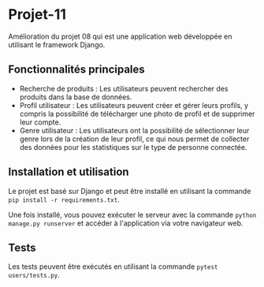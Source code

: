 # Projet-11
Amélioration du projet 08 qui est une application web développée en utilisant le framework Django.

## Fonctionnalités principales

- Recherche de produits : Les utilisateurs peuvent rechercher des produits dans la base de données.
- Profil utilisateur : Les utilisateurs peuvent créer et gérer leurs profils, 
                        y compris la possibilité de télécharger une photo de profil 
                        et de supprimer leur compte.
- Genre utilisateur : Les utilisateurs ont la possibilité de sélectionner leur genre lors de la création de leur profil, 
                      ce qui nous permet de collecter des données pour les statistiques sur le type de personne connectée.

## Installation et utilisation

Le projet est basé sur Django et peut être installé en utilisant la commande `pip install -r requirements.txt`.

Une fois installé, vous pouvez exécuter le serveur avec la commande `python manage.py runserver` et accéder à l'application via votre navigateur web.

## Tests

Les tests peuvent être exécutés en utilisant la commande `pytest users/tests.py`.
